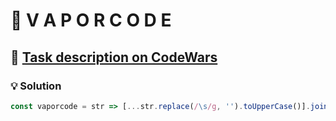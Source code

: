 # 📝 V A P O R C O D E

## 🔗 [Task description on CodeWars](https://www.codewars.com/kata/5966eeb31b229e44eb00007a)

### 💡 Solution

```javascript
const vaporcode = str => [...str.replace(/\s/g, '').toUpperCase()].join('  ');
```

